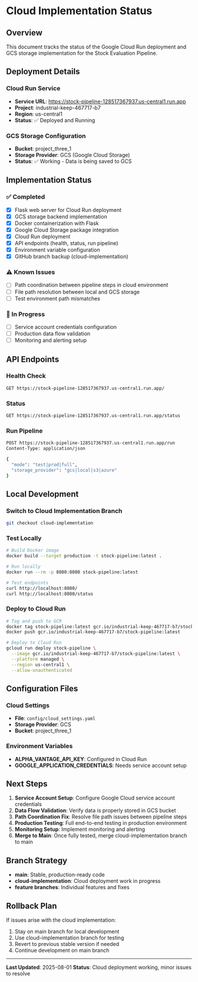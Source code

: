 # Cloud Implementation Status

## Overview
This document tracks the status of the Google Cloud Run deployment and GCS storage implementation for the Stock Evaluation Pipeline.

## Deployment Details

### Cloud Run Service
- **Service URL**: https://stock-pipeline-128517367937.us-central1.run.app
- **Project**: industrial-keep-467717-b7
- **Region**: us-central1
- **Status**: ✅ Deployed and Running

### GCS Storage Configuration
- **Bucket**: project_three_1
- **Storage Provider**: GCS (Google Cloud Storage)
- **Status**: ✅ Working - Data is being saved to GCS

## Implementation Status

### ✅ Completed
- [x] Flask web server for Cloud Run deployment
- [x] GCS storage backend implementation
- [x] Docker containerization with Flask
- [x] Google Cloud Storage package integration
- [x] Cloud Run deployment
- [x] API endpoints (health, status, run pipeline)
- [x] Environment variable configuration
- [x] GitHub branch backup (cloud-implementation)

### ⚠️ Known Issues
- [ ] Path coordination between pipeline steps in cloud environment
- [ ] File path resolution between local and GCS storage
- [ ] Test environment path mismatches

### 🔄 In Progress
- [ ] Service account credentials configuration
- [ ] Production data flow validation
- [ ] Monitoring and alerting setup

## API Endpoints

### Health Check
```bash
GET https://stock-pipeline-128517367937.us-central1.run.app/
```

### Status
```bash
GET https://stock-pipeline-128517367937.us-central1.run.app/status
```

### Run Pipeline
```bash
POST https://stock-pipeline-128517367937.us-central1.run.app/run
Content-Type: application/json

{
  "mode": "test|prod|full",
  "storage_provider": "gcs|local|s3|azure"
}
```

## Local Development

### Switch to Cloud Implementation Branch
```bash
git checkout cloud-implementation
```

### Test Locally
```bash
# Build Docker image
docker build --target production -t stock-pipeline:latest .

# Run locally
docker run --rm -p 8080:8080 stock-pipeline:latest

# Test endpoints
curl http://localhost:8080/
curl http://localhost:8080/status
```

### Deploy to Cloud Run
```bash
# Tag and push to GCR
docker tag stock-pipeline:latest gcr.io/industrial-keep-467717-b7/stock-pipeline:latest
docker push gcr.io/industrial-keep-467717-b7/stock-pipeline:latest

# Deploy to Cloud Run
gcloud run deploy stock-pipeline \
  --image gcr.io/industrial-keep-467717-b7/stock-pipeline:latest \
  --platform managed \
  --region us-central1 \
  --allow-unauthenticated
```

## Configuration Files

### Cloud Settings
- **File**: `config/cloud_settings.yaml`
- **Storage Provider**: GCS
- **Bucket**: project_three_1

### Environment Variables
- **ALPHA_VANTAGE_API_KEY**: Configured in Cloud Run
- **GOOGLE_APPLICATION_CREDENTIALS**: Needs service account setup

## Next Steps

1. **Service Account Setup**: Configure Google Cloud service account credentials
2. **Data Flow Validation**: Verify data is properly stored in GCS bucket
3. **Path Coordination Fix**: Resolve file path issues between pipeline steps
4. **Production Testing**: Full end-to-end testing in production environment
5. **Monitoring Setup**: Implement monitoring and alerting
6. **Merge to Main**: Once fully tested, merge cloud-implementation branch to main

## Branch Strategy

- **main**: Stable, production-ready code
- **cloud-implementation**: Cloud deployment work in progress
- **feature branches**: Individual features and fixes

## Rollback Plan

If issues arise with the cloud implementation:
1. Stay on main branch for local development
2. Use cloud-implementation branch for testing
3. Revert to previous stable version if needed
4. Continue development on main branch

---

**Last Updated**: 2025-08-01
**Status**: Cloud deployment working, minor issues to resolve 